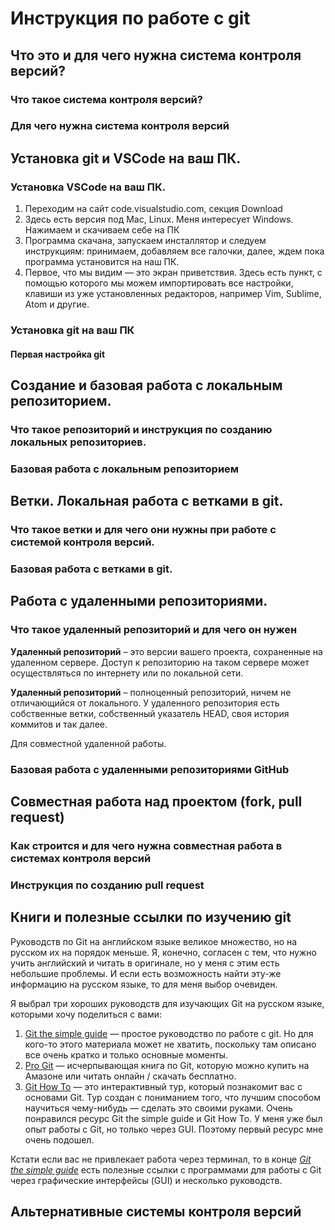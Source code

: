 # Инструкция по работе с git

## Что это и для чего нужна система контроля версий?

### Что такое система контроля версий?

### Для чего нужна система контроля версий

## Установка git и VSCode на ваш ПК.

### Установка VSCode на ваш ПК.

1. Переходим на сайт code.visualstudio.com, секция Download
2. Здесь есть версия под Mac, Linux. Меня интересует Windows. Нажимаем и скачиваем себе на ПК
3. Программа скачана, запускаем инсталлятор и следуем инструкциям: принимаем, добавляем все галочки, далее, ждем пока программа установится на наш ПК.
4. Первое, что мы видим — это экран приветствия. Здесь есть пункт, с помощью которого мы можем импортировать все настройки, клавиши из уже установленных редакторов, например Vim, Sublime, Atom и другие.


### Установка git на ваш ПК

#### Первая настройка git

## Создание и базовая работа с локальным репозиторием.

### Что такое репозиторий и инструкция по созданию локальных репозиториев.

### Базовая работа с локальным репозиторием

## Ветки. Локальная работа с ветками в git.

### Что такое ветки и для чего они нужны при работе с системой контроля версий.

### Базовая работа с ветками в git.

## Работа с удаленными репозиториями.

### Что такое удаленный репозиторий и для чего он нужен


**Удаленный репозиторий** – это версии вашего проекта, сохраненные на удаленном сервере. Доступ к репозиторию на таком сервере может осуществляться по интернету или по локальной сети.

**Удаленный репозиторий** – полноценный репозиторий, ничем не отличающийся от локального. У удаленного репозитория есть собственные ветки, собственный указатель HEAD, своя история коммитов и так далее.

Для совместной удаленной работы.




### Базовая работа с удаленными репозиториями GitHub

## Совместная работа над проектом (fork, pull request)

### Как строится и для чего нужна совместная работа в системах контроля версий

### Инструкция по созданию pull request

## Книги и полезные ссылки по изучению git

Руководств по Git на английском языке великое множество, но на русском их на порядок меньше. Я, конечно, согласен с тем, что нужно учить английский и читать в оригинале, но у меня с этим есть небольшие проблемы. И если есть возможность найти эту-же информацию на русском языке, то для меня выбор очевиден.

Я выбрал три хороших руководств для изучающих Git на русском языке, которыми хочу поделиться с вами:

1. [Git the simple guide](https://rogerdudler.github.io/git-guide/index.ru.htmlGit> "the simple guide") — простое руководство по работе с git.
Но для кого-то этого материала может не хватить, поскольку там описано все очень кратко и только основные моменты.
2. [Pro Git](https://git-scm.com/book/ru/v1 "Pro Git") — исчерпывающая книга по Git, которую можно купить на Амазоне или читать онлайн / скачать бесплатно.
3. [Git How To](https://githowto.com/ru "Git How To") — это интерактивный тур, который познакомит вас с основами Git. Тур создан с пониманием того, что лучшим способом научиться чему-нибудь — сделать это своими руками.
Очень понравился ресурс Git the simple guide и Git How To. У меня уже был опыт работы с Git, но только через GUI. Поэтому первый ресурс мне очень подошел.

Кстати если вас не привлекает работа через терминал, то в конце [*Git the simple guide*](https://rogerdudler.github.io/git-guide/index.ru.html "Git the simple guide") есть полезные ссылки с программами для работы c Git через графические интерфейсы (GUI) и несколько руководств.

## Альтернативные системы контроля версий
